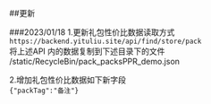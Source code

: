 ##更新

###2023/01/18
1.更新礼包性价比数据读取方式<br>
``` https://backend.yituliu.site/api/find/store/pack ``` <br>
将上述API 内的数据复制到下述目录下的文件
/static/RecycleBin/pack_packsPPR_demo.json

2.增加礼包性价比数据如下新字段<br>
```{"packTag":"备注"}```